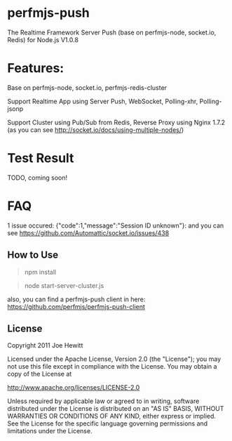 perfmjs-push
=======
The Realtime Framework Server Push (base on perfmjs-node, socket.io, Redis) for Node.js  V1.0.8

Features:
=======
Base on perfmjs-node, socket.io, perfmjs-redis-cluster

Support Realtime App using Server Push, WebSocket, Polling-xhr, Polling-jsonp

Support Cluster using Pub/Sub from Redis, Reverse Proxy using Nginx 1.7.2 (as you can see http://socket.io/docs/using-multiple-nodes/)

Test Result
=======
TODO, coming soon!

FAQ
======
1 issue occured: {"code":1,"message":"Session ID unknown"}: and you can see   https://github.com/Automattic/socket.io/issues/438


How to Use
-------
>npm install

>node start-server-cluster.js

also, you can find a perfmjs-push client in here: https://github.com/perfmjs/perfmjs-push-client


License
-------

Copyright 2011 Joe Hewitt

Licensed under the Apache License, Version 2.0 (the "License");
you may not use this file except in compliance with the License.
You may obtain a copy of the License at

   http://www.apache.org/licenses/LICENSE-2.0

Unless required by applicable law or agreed to in writing, software
distributed under the License is distributed on an "AS IS" BASIS,
WITHOUT WARRANTIES OR CONDITIONS OF ANY KIND, either express or implied.
See the License for the specific language governing permissions and
limitations under the License.